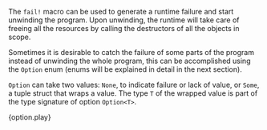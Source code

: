 The `fail!` macro can be used to generate a runtime failure and start unwinding
the program. Upon unwinding, the runtime will take care of freeing all
the resources by calling the destructors of all the objects in scope.

Sometimes it is desirable to catch the failure of some parts of the program
instead of unwinding the whole program, this can be accomplished using the
`Option` enum (enums will be explained in detail in the next section).

`Option` can take two values: `None`, to indicate failure or lack of value, or
`Some`, a tuple struct that wraps a value. The type `T` of the wrapped value is
part of the type signature of option `Option<T>`.

{option.play}
